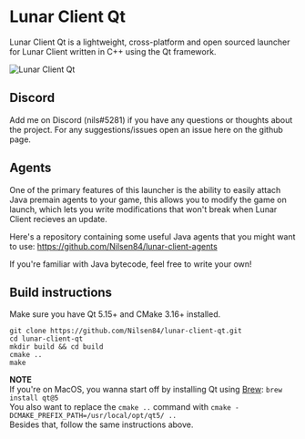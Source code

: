 # Lunar Client Qt
Lunar Client Qt is a lightweight, cross-platform and open sourced launcher for Lunar Client written in C++ using the Qt framework.  
  
![Lunar Client Qt](https://i.imgur.com/owcLWNV.png)

## Discord
Add me on Discord (nils#5281) if you have any questions or thoughts about the project. For any suggestions/issues open an issue here on the github page.

## Agents
One of the primary features of this launcher is the ability to easily attach Java premain agents to your game, 
this allows you to modify the game on launch, which lets you write modifications that won't break when Lunar Client recieves an update. 
  
Here's a repository containing some useful Java agents that you might want to use: https://github.com/Nilsen84/lunar-client-agents  
  
If you're familiar with Java bytecode, feel free to write your own!

## Build instructions
Make sure you have Qt 5.15+ and CMake 3.16+ installed. 
```
git clone https://github.com/Nilsen84/lunar-client-qt.git
cd lunar-client-qt
mkdir build && cd build
cmake ..
make
```

**NOTE**  
If you're on MacOS, you wanna start off by installing Qt using [Brew](https://brew.sh/): ```brew install qt@5```  
You also want to replace the `cmake ..` command with `cmake -DCMAKE_PREFIX_PATH=/usr/local/opt/qt5/ ..`  
Besides that, follow the same instructions above.